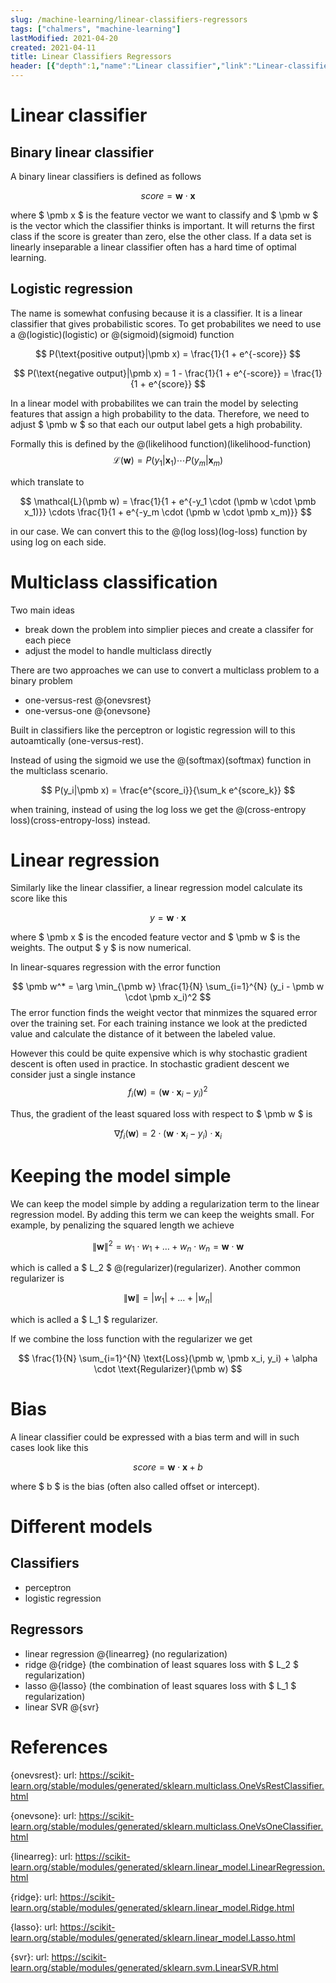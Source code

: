 ```yaml
---
slug: /machine-learning/linear-classifiers-regressors
tags: ["chalmers", "machine-learning"]
lastModified: 2021-04-20
created: 2021-04-11
title: Linear Classifiers Regressors
header: [{"depth":1,"name":"Linear classifier","link":"Linear-classifier"},{"depth":2,"name":"Binary linear classifier","link":"Binary-linear-classifier"},{"depth":2,"name":"Logistic regression","link":"Logistic-regression"},{"depth":1,"name":"Multiclass classification","link":"Multiclass-classification"},{"depth":1,"name":"Linear regression","link":"Linear-regression"},{"depth":1,"name":"Keeping the model simple","link":"Keeping-the-model-simple"},{"depth":1,"name":"Bias","link":"Bias"},{"depth":1,"name":"Different models","link":"Different-models"},{"depth":2,"name":"Classifiers","link":"Classifiers"},{"depth":2,"name":"Regressors","link":"Regressors"},{"depth":1,"name":"References","link":"References"}]
---
```

# Linear classifier

## Binary linear classifier

A binary linear classifiers is defined as follows

$$
score = \pmb w \cdot \pmb x
$$

where $ \pmb x $ is the feature vector we want to classify and $ \pmb w $ is the vector which the classifier thinks is important. It will returns the first class if the score is greater than zero, else the other class. If a data set is linearly inseparable a linear classifier often has a hard time of optimal learning.

## Logistic regression
The name is somewhat confusing because it is a classifier. It is a linear classifier that gives probabilistic scores. To get probabilites we need to use a @(logistic)(logistic) or @(sigmoid)(sigmoid) function

$$
P(\text{positive output}|\pmb x) = \frac{1}{1 + e^{-score}}
$$

$$
P(\text{negative output}|\pmb x) = 1 - \frac{1}{1 + e^{-score}} = \frac{1}{1 + e^{score}}
$$

In a linear model with probabilites we can train the model by selecting features that assign a high probability to the data. Therefore, we need to adjust $ \pmb w $ so that each our output label gets a high probability.

Formally this is defined by the @(likelihood function)(likelihood-function)
$$
\mathcal{L}(\pmb w) = P(y_1|\pmb x_1) \cdots P(y_m|\pmb x_m)
$$

which translate to

$$
\mathcal{L}(\pmb w) = \frac{1}{1 + e^{-y_1 \cdot (\pmb w \cdot \pmb x_1)}} \cdots \frac{1}{1 + e^{-y_m \cdot (\pmb w \cdot \pmb x_m)}}
$$

in our case. We can convert this to the @(log loss)(log-loss) function by using log on each side.

# Multiclass classification
Two main ideas
- break down the problem into simplier pieces and create a classifer for each piece
- adjust the model to handle multiclass directly

There are two approaches we can use to convert a multiclass problem to a binary problem
- one-versus-rest @{onevsrest}
- one-versus-one @{onevsone}

Built in classifiers like the perceptron or logistic regression will to this autoamtically (one-versus-rest).

Instead of using the sigmoid we use the @(softmax)(softmax) function in the multiclass scenario.

$$
P(y_i|\pmb x) = \frac{e^{score_i}}{\sum_k e^{score_k}}
$$

when training, instead of using the log loss we get the @(cross-entropy loss)(cross-entropy-loss) instead.

# Linear regression
Similarly like the linear classifier, a linear regression model calculate its score like this

$$
y = \pmb w \cdot \pmb x
$$

where $ \pmb x $ is the encoded feature vector and $ \pmb w $ is the weights. The output $ y $ is now numerical.

In linear-squares regression with the error function

$$
\pmb w^* =  \arg \min_{\pmb w} \frac{1}{N} \sum_{i=1}^{N} (y_i - \pmb w \cdot \pmb x_i)^2
$$
The error function finds the weight vector that minmizes the squared error over the training set. For each training instance we look at the predicted value and calculate the distance of it between the labeled value.

However this could be quite expensive which is why stochastic gradient descent is often used in practice. In stochastic gradient descent we consider just a single instance
$$
f_i(\pmb w) = (\pmb w \cdot \pmb x_i - y_i) ^ 2
$$

Thus, the gradient of the least squared loss with respect to $ \pmb w $ is

$$
\nabla f_i (\pmb w) = 2 \cdot (\pmb w \cdot \pmb x_i - y_i) \cdot \pmb x_i
$$

# Keeping the model simple
We can keep the model simple by adding a regularization term to the linear regression model. By adding this term we can keep the weights small. For example, by penalizing the squared length we achieve

$$
\| \pmb w \| ^ 2 = w_1 \cdot w_1 + \ldots + w_n \cdot w_n = \pmb w \cdot \pmb w
$$

which is called a $ L_2 $ @(regularizer)(regularizer). Another common regularizer is

$$
\| \pmb w \| = | w_1 | + \ldots + | w_n |
$$

which is aclled a $ L_1 $ regularizer.

If we combine the loss function with the regularizer we get

$$
\frac{1}{N} \sum_{i=1}^{N} \text{Loss}(\pmb w, \pmb x_i, y_i) + \alpha \cdot \text{Regularizer}(\pmb w)
$$


# Bias

A linear classifier could be expressed with a bias term and will in such cases look like this

$$
score = \pmb w \cdot \pmb x + b
$$

where $ b $ is the bias (often also called offset or intercept).


# Different models

## Classifiers
- perceptron
- logistic regression

## Regressors
- linear regression @{linearreg} (no regularization)
- ridge @{ridge} (the combination of least squares loss with $ L_2 $ regularization)
- lasso @{lasso} (the combination of least squares loss with $ L_1 $ regularization)
- linear SVR @{svr}

# References
{onevsrest}:
    url: https://scikit-learn.org/stable/modules/generated/sklearn.multiclass.OneVsRestClassifier.html

{onevsone}:
    url: https://scikit-learn.org/stable/modules/generated/sklearn.multiclass.OneVsOneClassifier.html

{linearreg}:
    url: https://scikit-learn.org/stable/modules/generated/sklearn.linear_model.LinearRegression.html

{ridge}:
    url: https://scikit-learn.org/stable/modules/generated/sklearn.linear_model.Ridge.html

{lasso}:
    url: https://scikit-learn.org/stable/modules/generated/sklearn.linear_model.Lasso.html

{svr}:
    url: https://scikit-learn.org/stable/modules/generated/sklearn.svm.LinearSVR.html
